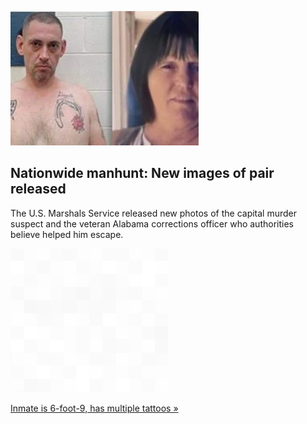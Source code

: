 
![Nationwide manhunt: New images of pair released](./20220506235841.png)
## Nationwide manhunt: New images of pair released

The U.S. Marshals Service released new photos of the capital murder suspect and the veteran Alabama corrections officer who authorities believe helped him escape.

![pic](../square_bg.png)

[Inmate is 6-foot-9, has multiple tattoos »](https://www.yahoo.com/news/photos-vicky-white-casey-white-tattoos-alabama-manhunt-update-160953836.html)
